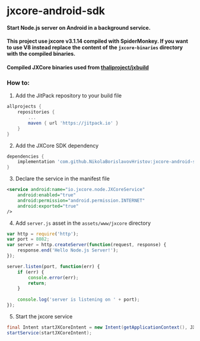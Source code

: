 # jxcore-android-sdk

#### Start Node.js server on Android in a background service.
#### This project use jxcore v3.1.14 compiled with SpiderMonkey. If you want to use V8 instead replace the content of the `jxcore-binaries` directory with the compiled binaries.
#### Compiled JXCore binaries used from [thaliproject/jxbuild](https://github.com/thaliproject/jxbuild/blob/master/distribute.md)

### How to:

1. Add the JitPack repository to your build file 
```gradle
allprojects {
    repositories {
        ...
        maven { url 'https://jitpack.io' }
    }
}
```

2. Add the JXCore SDK dependency
```gradle
dependencies {
    implementation 'com.github.NikolaBorislavovHristov:jxcore-android-sdk:master-SNAPSHOT'
}
```

3. Declare the service in the manifest file

```xml
<service android:name="io.jxcore.node.JXCoreService"
    android:enabled="true"
    android:permission="android.permission.INTERNET"
    android:exported="true"
/>
```

4. Add `server.js` asset in the `assets/www/jxcore` directory

```javascript
var http = require('http');
var port = 8082;
var server = http.createServer(function(request, response) {
    response.end('Hello Node.js Server!');
});

server.listen(port, function(err) {
    if (err) {
        console.error(err);
        return;
    }
    
    console.log('server is listening on ' + port);
});
```

5. Start the jxcore service

```java
final Intent startJXCoreIntent = new Intent(getApplicationContext(), JXCoreService.class);
startService(startJXCoreIntent);
```
